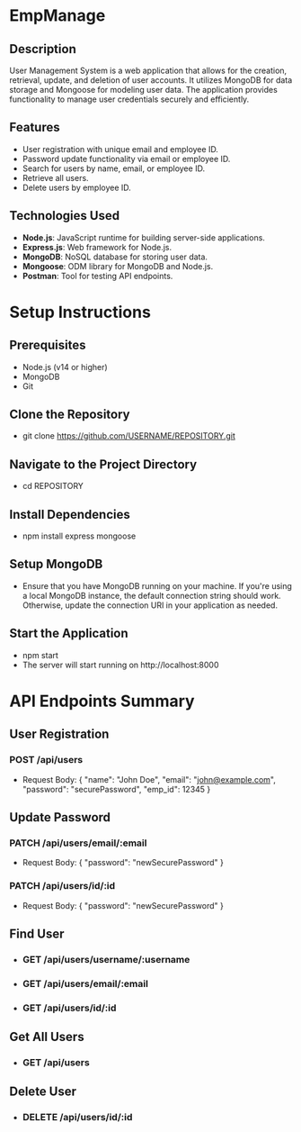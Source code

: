 # EmpManage

## Description
User Management System is a web application that allows for the creation, retrieval, update, and deletion of user accounts. It utilizes MongoDB for data storage and Mongoose for modeling user data. The application provides functionality to manage user credentials securely and efficiently.

## Features
- User registration with unique email and employee ID.
- Password update functionality via email or employee ID.
- Search for users by name, email, or employee ID.
- Retrieve all users.
- Delete users by employee ID.

## Technologies Used
- **Node.js**: JavaScript runtime for building server-side applications.
- **Express.js**: Web framework for Node.js.
- **MongoDB**: NoSQL database for storing user data.
- **Mongoose**: ODM library for MongoDB and Node.js.
- **Postman**: Tool for testing API endpoints.

# Setup Instructions
## Prerequisites
- Node.js (v14 or higher)
- MongoDB
- Git

## Clone the Repository
- git clone https://github.com/USERNAME/REPOSITORY.git

## Navigate to the Project Directory
- cd REPOSITORY

## Install Dependencies
- npm install express mongoose

## Setup MongoDB
- Ensure that you have MongoDB running on your machine. If you're using a local MongoDB instance, the default connection string should work. Otherwise, update the connection URI in your application as needed.

## Start the Application
- npm start
- The server will start running on http://localhost:8000

# API Endpoints Summary
## User Registration
### POST /api/users
- Request Body: { "name": "John Doe", "email": "john@example.com", "password": "securePassword", "emp_id": 12345 }

## Update Password
### PATCH /api/users/email/:email
- Request Body: { "password": "newSecurePassword" }

### PATCH /api/users/id/:id
- Request Body: { "password": "newSecurePassword" }

## Find User
- ### GET /api/users/username/:username
- ### GET /api/users/email/:email
- ### GET /api/users/id/:id

## Get All Users
- ### GET /api/users

## Delete User
- ### DELETE /api/users/id/:id
